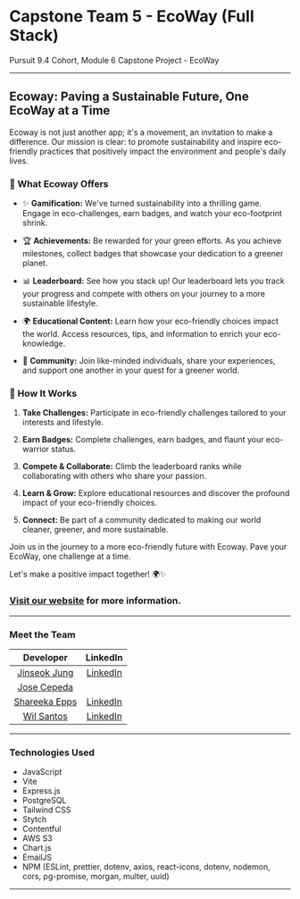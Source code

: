 # Capstone Team 5 - EcoWay (Full Stack)

Pursuit 9.4 Cohort, Module 6 Capstone Project - EcoWay

---

## Ecoway: Paving a Sustainable Future, One EcoWay at a Time

Ecoway is not just another app; it's a movement, an invitation to make a difference. Our mission is clear: to promote sustainability and inspire eco-friendly practices that positively impact the environment and people's daily lives.

### 🌱 What Ecoway Offers

* ✨ **Gamification:** We've turned sustainability into a thrilling game. Engage in eco-challenges, earn badges, and watch your eco-footprint shrink.

* 🏆 **Achievements:** Be rewarded for your green efforts. As you achieve milestones, collect badges that showcase your dedication to a greener planet.

* 📊 **Leaderboard:** See how you stack up! Our leaderboard lets you track your progress and compete with others on your journey to a more sustainable lifestyle.

* 🌍 **Educational Content:** Learn how your eco-friendly choices impact the world. Access resources, tips, and information to enrich your eco-knowledge.

* 💬 **Community:** Join like-minded individuals, share your experiences, and support one another in your quest for a greener world.


### 🌿 How It Works

1. **Take Challenges:** Participate in eco-friendly challenges tailored to your interests and lifestyle.

2. **Earn Badges:** Complete challenges, earn badges, and flaunt your eco-warrior status.

3. **Compete & Collaborate:** Climb the leaderboard ranks while collaborating with others who share your passion.

4. **Learn & Grow:** Explore educational resources and discover the profound impact of your eco-friendly choices.

5. **Connect:** Be part of a community dedicated to making our world cleaner, greener, and more sustainable.

Join us in the journey to a more eco-friendly future with Ecoway. Pave your EcoWay, one challenge at a time.

Let's make a positive impact together! 🌍✨

### [Visit our website](https://ecoway.netlify.app/) for more information.

---

### Meet the Team

|                    Developer                    |   LinkedIn   |
| :---------------------------------------------: | :----------: |
|   [Jinseok Jung](https://github.com/pjungjs)    | [LinkedIn](https://www.linkedin.com/in/jinseok-jung) | 
|   [Jose Cepeda](https://github.com/JoseC620)    |
| [Shareeka Epps](https://github.com/shaketastic) | [LinkedIn](https://www.linkedin.com/in/shareeka-epps/) |
| [Wil Santos](https://github.com/Wilsantos1975)  | [LinkedIn](https://www.linkedin.com/in/fausto-wilghen-santos-9083a9112/) |

---

### Technologies Used

* JavaScript
* Vite
* Express.js
* PostgreSQL
* Tailwind CSS
* Stytch
* Contentful
* AWS S3
* Chart.js
* EmailJS
* NPM (ESLint, prettier, dotenv, axios, react-icons, dotenv, nodemon, cors, pg-promise, morgan, multer, uuid)

---
